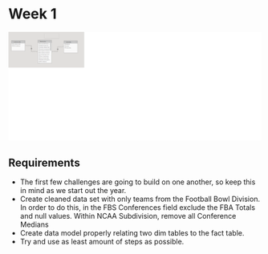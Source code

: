 # Week 1

![logo](./Week1.png)

## Requirements

- The first few challenges are going to build on one another, so keep this in mind as we start out the year. 
- Create cleaned data set with only teams from the Football Bowl Division. In order to do this, in the FBS Conferences field exclude the FBA Totals and null values.
Within NCAA Subdivision, remove all Conference Medians
- Create data model properly relating two dim tables to the fact table. 
- Try and use as least amount of steps as possible.
